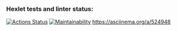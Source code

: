 ### Hexlet tests and linter status:
[![Actions Status](https://github.com/Treskun4eg/python-project-49/workflows/hexlet-check/badge.svg)](https://github.com/Treskun4eg/python-project-49/actions)
[![Maintainability](https://api.codeclimate.com/v1/badges/6eb57df1c0f54bb687dc/maintainability)](https://codeclimate.com/github/Treskun4eg/python-project-49/maintainability)
https://asciinema.org/a/524948